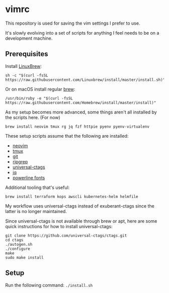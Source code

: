 # vimrc
This repository is used for saving the vim settings I prefer to use.

It's slowly evolving into a set of scripts for anything I feel needs to be on a
development machine.

## Prerequisites

Install [LinuxBrew](https://docs.brew.sh/Homebrew-on-Linux):
```
sh -c "$(curl -fsSL https://raw.githubusercontent.com/Linuxbrew/install/master/install.sh)"
```

Or on macOS install regular [brew](https://brew.sh/):
```
/usr/bin/ruby -e "$(curl -fsSL https://raw.githubusercontent.com/Homebrew/install/master/install)"
```

As my setup becomes more advanced, some things aren't all installed by the
scripts here. (For now)

```
brew install neovim tmux rg jq fzf httpie pyenv pyenv-virtualenv
```

These setup scripts assume that the following are installed:
- [neovim](https://neovim.io/)
- [tmux](https://github.com/tmux/tmux/wiki)
- [git](https://git-scm.com/)
- [ripgrep](https://github.com/BurntSushi/ripgrep)
- [universal-ctags](https://github.com/universal-ctags/ctags)
- [jq](https://stedolan.github.io/jq/)
- [powerline fonts](https://github.com/powerline/fonts)

Additional tooling that's useful:
```
brew install terraform kops awscli kubernetes-helm helmfile
```

My workflow uses universal-ctags instead of exuberant-ctags since the latter is
no longer maintained.

Since universal-ctags is not available through brew or apt, here are some quick
instructions for how to install universal-ctags:
```
git clone https://github.com/universal-ctags/ctags.git
cd ctags
./autogen.sh
./configure
make
sudo make install
```

## Setup
Run the following command:
`./install.sh`
